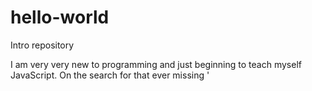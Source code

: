# hello-world
Intro repository

I am very very new to programming and just beginning to teach myself JavaScript. On the search for that ever missing '
